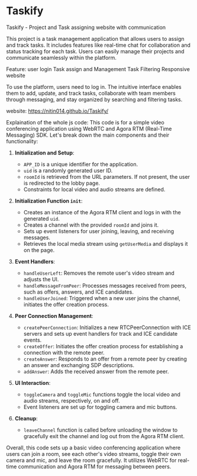 # Taskify
Taskify - Project and Task assigning website with communication

This project is a task management application that allows users to assign and track tasks. It includes features like real-time chat for collaboration and status tracking for each task. Users can easily manage their projects and communicate seamlessly within the platform.

 Feature:
 user login
 Task assign and Management
 Task Filtering 
 Responsive website

 To use the platform, users need to log in. The intuitive interface enables them to add, update, and track tasks, collaborate with team members through messaging, and stay organized by searching and filtering tasks.

 website: https://nitin014.github.io/Taskify/


Explaination of the whole js code:
This code is for a simple video conferencing application using WebRTC and Agora RTM (Real-Time Messaging) SDK. Let's break down the main components and their functionality:

1. **Initialization and Setup**:
   - `APP_ID` is a unique identifier for the application.
   - `uid` is a randomly generated user ID.
   - `roomId` is retrieved from the URL parameters. If not present, the user is redirected to the lobby page.
   - Constraints for local video and audio streams are defined.

2. **Initialization Function `init`**:
   - Creates an instance of the Agora RTM client and logs in with the generated `uid`.
   - Creates a channel with the provided `roomId` and joins it.
   - Sets up event listeners for user joining, leaving, and receiving messages.
   - Retrieves the local media stream using `getUserMedia` and displays it on the page.

3. **Event Handlers**:
   - `handleUserLeft`: Removes the remote user's video stream and adjusts the UI.
   - `handleMessageFromPeer`: Processes messages received from peers, such as offers, answers, and ICE candidates.
   - `handleUserJoined`: Triggered when a new user joins the channel, initiates the offer creation process.

4. **Peer Connection Management**:
   - `createPeerConnection`: Initializes a new RTCPeerConnection with ICE servers and sets up event handlers for track and ICE candidate events.
   - `createOffer`: Initiates the offer creation process for establishing a connection with the remote peer.
   - `createAnswer`: Responds to an offer from a remote peer by creating an answer and exchanging SDP descriptions.
   - `addAnswer`: Adds the received answer from the remote peer.

5. **UI Interaction**:
   - `toggleCamera` and `toggleMic` functions toggle the local video and audio streams, respectively, on and off.
   - Event listeners are set up for toggling camera and mic buttons.

6. **Cleanup**:
   - `leaveChannel` function is called before unloading the window to gracefully exit the channel and log out from the Agora RTM client.

Overall, this code sets up a basic video conferencing application where users can join a room, see each other's video streams, toggle their own camera and mic, and leave the room gracefully. It utilizes WebRTC for real-time communication and Agora RTM for messaging between peers.
